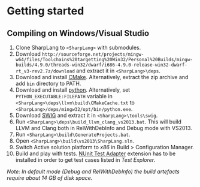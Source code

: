 # Getting started

## Compiling on Windows/Visual Studio

1. Clone SharpLang to `<SharpLang>` with submodules.
2. Download `http://sourceforge.net/projects/mingw-w64/files/Toolchains%20targetting%20Win32/Personal%20Builds/mingw-builds/4.9.0/threads-win32/dwarf/i686-4.9.0-release-win32-dwarf-rt_v3-rev2.7z/download` and extract it in `<SharpLang>\deps`.
3. Download and install [CMake](http://www.cmake.org/cmake/resources/software.html). Alternatively, extract the zip archive and add `bin` directory to PATH.
4. Download and install [python](https://www.python.org/downloads/). Alternatively, set `PYTHON_EXECUTABLE:FILEPATH` variable in `<SharpLang>\deps\llvm\build\CMakeCache.txt` to `<SharpLang>/deps/mingw32/opt/bin/python.exe`.
5. Download [SWIG](http://swig.org/download.html) and extract it in `<SharpLang>\tools\swig`.
6. Run `<SharpLang>\deps\build_llvm_clang_vs2013.bat`. This will build LLVM and Clang both in RelWithDebInfo and Debug mode with VS2013.
7. Run `<SharpLang>\build\GenerateProjects.bat`.
8. Open `<SharpLang>\build\vs2013\SharpLang.sln`.
9. Switch Active solution platform to *x86* in Build > Configuration Manager.
10. Build and play with tests. [NUnit Test Adapter](http://visualstudiogallery.msdn.microsoft.com/6ab922d0-21c0-4f06-ab5f-4ecd1fe7175d) extension has to be installed in order to get test cases listed in *Test Explorer*.

*Note: In default mode (Debug and RelWithDebInfo) the build artefacts require about 14 GB of disk space.*
